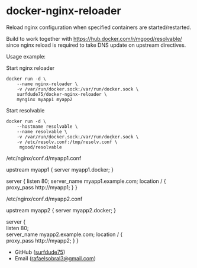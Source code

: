docker-nginx-reloader
=====================

Reload nginx configuration when specified containers are started/restarted.

Build to work together with https://hub.docker.com/r/mgood/resolvable/ since nginx reload is required to take DNS update on upstream directives.

Usage example:

Start nginx reloader

	docker run -d \
		--name nginx-reloader \
		-v /var/run/docker.sock:/var/run/docker.sock \
		surfdude75/docker-nginx-reloader \
		mynginx myapp1 myapp2

Start resolvable

	docker run -d \
		--hostname resolvable \
		--name resolvable \
		-v /var/run/docker.sock:/var/run/docker.sock \
		-v /etc/resolv.conf:/tmp/resolv.conf \
		 mgood/resolvable

/etc/nginx/conf.d/myapp1.conf 

upstream myapp1 {
	server myapp1.docker;
}

server {
	listen	80;
	server_name myapp1.example.com;
	location / {
		proxy_pass http://myapp1;
	}
}

/etc/nginx/conf.d/myapp2.conf
                 
upstream myapp2 {
        server myapp2.docker;
}                                 
                                  
server {                          
        listen  80;              
        server_name myapp2.example.com;
        location / {             
                proxy_pass http://myapp2;
        }
}

* GitHub ([surfdude75](http://github.com/surfdude75))
* Email ([rafaelsobral3@gmail.com](mailto:rafaelsobral3@gmail.com))
